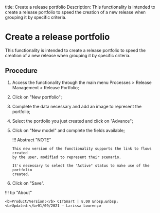 title: Create a release portfolio
Description: This functionality is intended to create a release portfolio to speed the creation of a new release when grouping it by specific criteria.
# Create a release portfolio

This functionality is intended to create a release portfolio to speed the creation of a new release when grouping it by specific criteria.

Procedure
-------------

1.  Access the functionality through the main menu Processes \> Release
    Management \> Release Portfolio;

2.  Click on "New portfolio";

3.  Complete the data necessary and add an image to represent the portfolio;

4.  Select the portfolio you just created and click on "Advance";

5.  Click on "New model" and complete the fields available;

    !!! Abstract "NOTE"  

        This new version of the functionality supports the link to flows created
        by the user, modified to represent their scenario.

        It's necessary to select the "Active" status to make use of the portfolio
        created.

6.  Click on "Save".

!!! tip "About"

    <b>Product/Version:</b> CITSmart | 8.00 &nbsp;&nbsp;
    <b>Updated:</b>01/09/2021 – Larissa Lourenço


